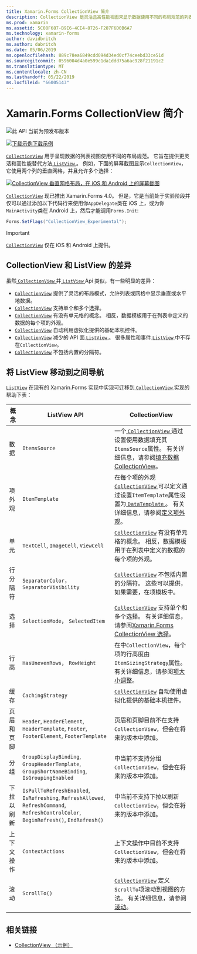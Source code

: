 ```yaml
---
title: Xamarin.Forms CollectionView 简介
description: CollectionView 是灵活且高性能视图来显示数据使用不同的布局规范的列表。
ms.prod: xamarin
ms.assetid: 5C08F687-B9E6-4CE4-8726-F287F6D0B6A7
ms.technology: xamarin-forms
author: davidbritch
ms.author: dabritch
ms.date: 05/06/2019
ms.openlocfilehash: 889c78ea6849cdd094d34ed0cf74ceebd33ce51d
ms.sourcegitcommit: 0596004d4a0e599c1da1ddd75a6ac928f21191c2
ms.translationtype: MT
ms.contentlocale: zh-CN
ms.lasthandoff: 05/22/2019
ms.locfileid: "66005143"
---
```

# <a name="xamarinforms-collectionview-introduction"></a>Xamarin.Forms CollectionView 简介

![](~/media/shared/preview.png "此 API 当前为预发布版本")

[![下载示例](~/media/shared/download.png)下载示例](https://github.com/xamarin/xamarin-forms-samples/tree/master/UserInterface/CollectionViewDemos/)

[`CollectionView`](xref:Xamarin.Forms.CollectionView) 用于呈现数据的列表视图使用不同的布局规范。 它旨在提供更灵活和高性能替代方法[ `ListView` ](xref:Xamarin.Forms.ListView)。 例如，下面的屏幕截图显示`CollectionView`，它使用两个列的垂直网格，并且允许多个选择：

[![CollectionView 垂直网格布局，在 iOS 和 Android 上的屏幕截图](introduction-images/verticalgrid-multipleselection.png "CollectionView 与多个所选内容的垂直网格布局")](introduction-images/verticalgrid-multipleselection-large.png#lightbox "具有 CollectionView 垂直网格布局多个所选内容")

[`CollectionView`](xref:Xamarin.Forms.CollectionView) 现已推出 Xamarin.Forms 4.0。 但是，它是当前处于实验阶段并仅可以通过添加以下代码行来使用你`AppDelegate`类在 iOS 上，或为你`MainActivity`类在 Android 上，然后才能调用`Forms.Init`:

```csharp
Forms.SetFlags("CollectionView_Experimental");
```

> [!IMPORTANT]
> [`CollectionView`](xref:Xamarin.Forms.CollectionView) 仅在 iOS 和 Android 上提供。

## <a name="collectionview-and-listview-differences"></a>CollectionView 和 ListView 的差异

虽然[ `CollectionView` ](xref:Xamarin.Forms.CollectionView)并[ `ListView` ](xref:Xamarin.Forms.ListView) Api 类似，有一些明显的差异：

- [`CollectionView`](xref:Xamarin.Forms.CollectionView) 提供了灵活的布局模式，允许列表或网格中显示垂直或水平地数据。
- [`CollectionView`](xref:Xamarin.Forms.CollectionView) 支持单个和多个选择。
- [`CollectionView`](xref:Xamarin.Forms.CollectionView) 有没有单元格的概念。 相反，数据模板用于在列表中定义的数据的每个项的外观。
- [`CollectionView`](xref:Xamarin.Forms.CollectionView) 自动利用虚拟化提供的基础本机控件。
- [`CollectionView`](xref:Xamarin.Forms.CollectionView) 减少的 API 面[ `ListView` ](xref:Xamarin.Forms.ListView)。 很多属性和事件[ `ListView` ](xref:Xamarin.Forms.ListView)中不存在`CollectionView`。
- [`CollectionView`](xref:Xamarin.Forms.CollectionView) 不包括内置的分隔符。

## <a name="move-from-listview-to-collectionview"></a>将 ListView 移动到之间导航

[`ListView`](xref:Xamarin.Forms.ListView) 在现有的 Xamarin.Forms 实现中实现可迁移到[ `CollectionView` ](xref:Xamarin.Forms.CollectionView)实现的帮助下表：

| 概念 | ListView API | CollectionView |
|---|---|---|
| 数据 | `ItemsSource` | 一个[ `CollectionView` ](xref:Xamarin.Forms.CollectionView)通过设置使用数据填充其`ItemsSource`属性。 有关详细信息，请参阅[填充数据 CollectionView](populate-data.md#populate-a-collectionview-with-data)。 |
| 项外观 | `ItemTemplate` | 在每个项的外观[ `CollectionView` ](xref:Xamarin.Forms.CollectionView)可以定义通过设置`ItemTemplate`属性设置为[ `DataTemplate` ](xref:Xamarin.Forms.DataTemplate)。 有关详细信息，请参阅[定义项外观](populate-data.md#define-item-appearance)。 |
| 单元 | `TextCell`, `ImageCell`, `ViewCell` | [`CollectionView`](xref:Xamarin.Forms.CollectionView) 有没有单元格的概念。 相反，数据模板用于在列表中定义的数据的每个项的外观。 |
| 行分隔符 | `SeparatorColor`， `SeparatorVisibility` | [`CollectionView`](xref:Xamarin.Forms.CollectionView) 不包括内置的分隔符。 这些可以提供，如果需要，在项模板中。 |
| 选择 | `SelectionMode`， `SelectedItem` | [`CollectionView`](xref:Xamarin.Forms.CollectionView) 支持单个和多个选择。 有关详细信息，请参阅[Xamarin.Forms CollectionView 选择](selection.md)。 |
| 行高 | `HasUnevenRows`， `RowHeight` | 在中`CollectionView`，每个项的行高度由`ItemSizingStrategy`属性。 有关详细信息，请参阅[项大小调整](layout.md#item-sizing)。|
| 缓存 | `CachingStrategy` | [`CollectionView`](xref:Xamarin.Forms.CollectionView) 自动使用虚拟化提供的基础本机控件。 |
| 页眉和页脚 | `Header`, `HeaderElement`, `HeaderTemplate`, `Footer`, `FooterElement`, `FooterTemplate` | 页眉和页脚目前不在支持`CollectionView`，但会在将来的版本中添加。|
| 分组 | `GroupDisplayBinding`, `GroupHeaderTemplate`, `GroupShortNameBinding`, `IsGroupingEnabled` | 中当前不支持分组`CollectionView`，但会在将来的版本中添加。 |
| 下拉以刷新 | `IsPullToRefreshEnabled`, `IsRefreshing`, `RefreshAllowed`, `RefreshCommand`, `RefreshControlColor`, `BeginRefresh()`, `EndRefresh()` | 中当前不支持下拉以刷新`CollectionView`，但会在将来的版本中添加。 |
| 上下文操作 | `ContextActions` | 上下文操作中目前不支持`CollectionView`，但会在将来的版本中添加。 |
| 滚动 | `ScrollTo()` | [`CollectionView`](xref:Xamarin.Forms.CollectionView) 定义`ScrollTo`项滚动到视图的方法。 有关详细信息，请参阅[滚动](scrolling.md)。 |

## <a name="related-links"></a>相关链接

- [CollectionView （示例）](https://github.com/xamarin/xamarin-forms-samples/tree/master/UserInterface/CollectionViewDemos/)
